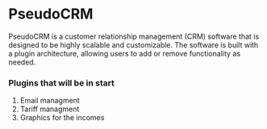 PseudoCRM
===============

PseudoCRM is a customer relationship management (CRM) software that is designed to be highly scalable and customizable. The software is built with a plugin architecture, allowing users to add or remove functionality as needed.

### Plugins that will be in start

1. Email managment
1. Tariff managment
1. Graphics for the incomes
